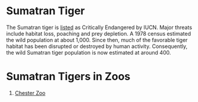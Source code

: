 # Sumatran Tiger

The Sumatran tiger is [listed](https://www.iucnredlist.org/species/pdf/5334836/attachment) as Critically Endangered by IUCN. Major threats include habitat loss, poaching and prey depletion. A 1978 census estimated the wild population at about 1,000. Since then, much of the favorable tiger habitat has been disrupted or destroyed by human activity. Consequently, the wild Sumatran tiger population is now estimated at around 400.

# Sumatran Tigers in Zoos
1. [Chester Zoo](https://www.chesterzoo.org/news/adorable-twin-sumatran-tiger-cubs-emerge-from-their-den-for-the-first-time/)

